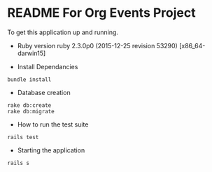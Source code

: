 # README For Org Events Project

To get this application up and running.

* Ruby version
ruby 2.3.0p0 (2015-12-25 revision 53290) [x86_64-darwin15]

* Install Dependancies
```
bundle install
```

* Database creation
```
rake db:create
rake db:migrate
```

* How to run the test suite
```
rails test
```

* Starting the application
```
rails s
```

